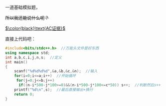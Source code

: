 一道基础模拟题，

~~所以我还能说什么呢？~~

[$\color{black}\text{AC证据}$](https://www.luogu.org/record/25476059)

直接上代码吧：

```cpp
#include<bits/stdc++.h>  //万能头文件是好东西
using namespace std;
int a,b,c,i,j,n,s;  //定义
int main()
{
    scanf("%d%d%d%d",&a,&b,&c,&n);  //输入
    for(i=0;i<=a;i++)  //开始循环
     for(j=0;j<=b;j++)
      if((n-i*500-j*100>=0)&&(n-i*500-j*100<=c*50)) s++;  //判断然后s++
    printf("%d\n",s);  //最后直接输出+换行
    return 0;
}
```
